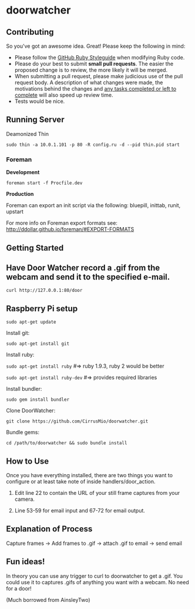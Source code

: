 doorwatcher
===========

## Contributing

So you've got an awesome idea. Great! Please keep the following in mind:

* Please follow the [GitHub Ruby Styleguide](https://github.com/styleguide/ruby)
  when modifying Ruby code.
* Please do your best to submit **small pull requests**. The easier the proposed
  change is to review, the more likely it will be merged.
* When submitting a pull request, please make judicious use of the pull request
  body. A description of what changes were made, the motivations behind the
  changes and [any tasks completed or left to complete](http://git.io/gfm-tasks)
  will also speed up review time.
* Tests would be nice.

## Running Server

Deamonized Thin

`sudo thin -a 10.0.1.101 -p 80 -R config.ru -d --pid thin.pid start`

### Foreman

**Development**

`foreman start -f Procfile.dev`

**Production**

Foreman can export an init script via the following: bluepill, inittab, runit, upstart

For more info on Foreman export formats see:
http://ddollar.github.io/foreman/#EXPORT-FORMATS

## Getting Started

## Have Door Watcher record a .gif from the webcam and send it to the specified e-mail.

`curl http://127.0.0.1:80/door`

## Raspberry Pi setup

`sudo apt-get update`

Install git:

`sudo apt-get install git`

Install ruby:

`sudo apt-get install ruby` #=> ruby 1.9.3, ruby 2 would be better

`sudo apt-get install ruby-dev` #=> provides required libraries

Install bundler:

`sudo gem install bundler`

Clone DoorWatcher:

`git clone https://github.com/CirrusMio/doorwatcher.git`

Bundle gems:

`cd /path/to/doorwatcher && sudo bundle install`
       
## How to Use

Once you have everything installed, there are two things you want to configure or at least take note of 
inside handlers/door_action.

1. Edit line 22 to contain the URL of your still frame captures from your camera.

2. Line 53-59 for email input and 67-72 for email output.
       

## Explanation of Process
Capture frames -> Add frames to .gif -> attach .gif to email -> send email

## Fun ideas!
In theory you can use any trigger to curl to doorwatcher to get a .gif. You could use it to captures .gifs
of anything you want with a webcam. No need for a door!

(Much borrowed from AinsleyTwo)
